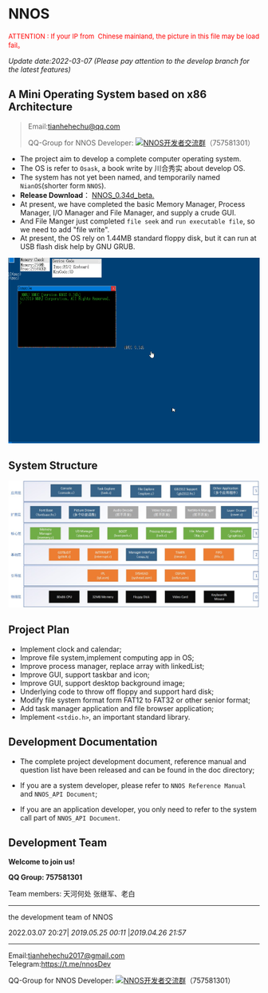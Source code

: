 # NNOS     

<font size=2 color=red>ATTENTION : If your IP from  Chinese mainland, the picture in this file may be load fail。</font>     

*Update date:2022-03-07* *(Please pay attention to the develop branch for the latest features)*

## A Mini Operating System based on x86 Architecture

> Email:tianhehechu@qq.com  
>
> <span id="NNOS开发者交流群">QQ-Group for NNOS Developer: <a target="_blank" href="//shang.qq.com/wpa/qunwpa?idkey=a0e8dd73153e233040a0cb4ea45172596f6e2237a629aa174741de79a631a456"><img border="0" src="//pub.idqqimg.com/wpa/images/group.png" alt="NNOS开发者交流群" title="NNOS开发者交流群"></a></span>（757581301）

- The project aim to develop a complete computer operating system. 
- The OS is refer to `Osask`, a book write by 川合秀实 about develop OS. 
- The system has not yet been named, and temporarily named `NianOS`(shorter form `NNOS`).  
- **Release Download**： [NNOS_0.34d_beta.](https://raw.githubusercontent.com/nnrj/nnos/master/beta/NNOS_0.34d_beta.zip) 
- At present, we have completed the basic Memory Manager, Process Manager, I/O Manager and File Manager, and supply a crude GUI. 
- And File Manger just completed `file seek` and `run executable file`, so we need to add "file write". 
- At present, the OS rely on 1.44MB standard floppy disk, but it can run at USB flash disk help by GNU GRUB.  

 ![Image text](https://github.com/nnrj/nnos/blob/master/doc/img/NNOS_0.34b.gif) 

## System Structure

![Image text](https://github.com/nnrj/nnos/blob/master/doc/img/NNOS_Framework.jpg)  

## Project Plan

- Implement clock and calendar;
- Improve file system,implement computing app in OS;
- Improve process manager, replace array with linkedList;
- Improve GUI, support taskbar and icon;
- Improve GUI, support desktop background image; 
- Underlying code to throw off floppy and support hard disk;
- Modify file system format form FAT12 to FAT32 or other senior format;
- Add task manager application and file browser application;
- Implement `<stdio.h>`, an important standard library.

## Development Documentation

- The complete project development document, reference manual and question list have been released and can be found in the doc directory;

- If you are a system developer, please refer to `NNOS Reference Manual` and `NNOS_API Document`;

- If you are an application developer, you only need to refer to the system call part of `NNOS_API Document`.

## Development Team

**Welcome to join us!**

**QQ Group: 757581301**

Team members: 天河何处 张继军、老白

***

the development team of NNOS

2022.03.07 20:27| *2019.05.25 00:11* |*2019.04.26 21:57*

***

Email:tianhehechu2017@gmail.com  
Telegram:https://t.me/nnosDev

<span id="NNOS开发者交流群">QQ-Group for NNOS Developer: <a target="_blank" href="//shang.qq.com/wpa/qunwpa?idkey=a0e8dd73153e233040a0cb4ea45172596f6e2237a629aa174741de79a631a456"><img border="0" src="//pub.idqqimg.com/wpa/images/group.png" alt="NNOS开发者交流群" title="NNOS开发者交流群"></a></span>（757581301）

